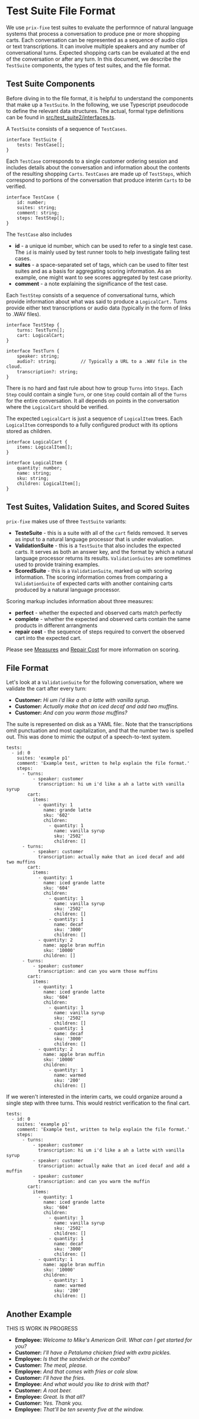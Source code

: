 # Test Suite File Format

We use `prix-fixe` test suites to evaluate the performnce of natural language systems that process a conversation to produce pne or more shopping carts. Each conversation can be represented as a sequence of audio clips or text transcriptions. It can involve multiple speakers and any number of conversational turns. Expected shopping carts can be evaluated at the end of the conversation or after any turn. In this document, we describe the `TestSuite` components, the types of test suites, and the file format.

## Test Suite Components

[//]: # (warning)
Before diving in to the file format, it is helpful to understand the components 
that make up
a `TestSuite`. In the following, we use Typescript pseudocode to define the relevant data structures. The actual, formal type definitions can be found in 
[src/test_suite2/interfaces.ts](https://github.com/MikeHopcroft/PrixFixe/blob/mhop/authoring/src/test_suite2/interfaces.ts).

A `TestSuite` consists of a sequence of `TestCases`.

~~~
interface TestSuite {
    tests: TestCase[];
}
~~~

Each `TestCase` corresponds to a single customer ordering session and includes details about the conversation and information about the contents of the resulting shopping `Carts`. `TestCases` are made up of `TestSteps`, which correspond to portions of the conversation that produce interim `Carts` to be verified.

~~~
interface TestCase {
    id: number;
    suites: string;
    comment: string;
    steps: TestStep[];
}
~~~

The `TestCase` also includes
* **id** - a unique id number, which can be used to refer to a single test case. The `id` is mainly used by test runner tools to help investigate failing test cases.
* **suites** - a space-separated set of tags, which can be used to filter test suites and as a basis for aggregating scoring information. As an example, one might want to see scores aggregated by test case priority.
* **comment** - a note explaining the significance of the test case.

Each `TestStep` consists of a sequence of conversational turns, which provide information about what was said to produce a `LogicalCart.` Turns provide either text transcriptions or audio data (typically in the form of links to .WAV files).

~~~
interface TestStep {
    turns: TestTurn[];
    cart: LogicalCart;
}

interface TestTurn {
    speaker: string;
    audio?: string;         // Typically a URL to a .WAV file in the cloud.
    transcription?: string;
}
~~~

There is no hard and fast rule about how to group `Turns` into `Steps`. Each `Step` could contain a single `Turn`, or one `Step` could contain all of the `Turns` for the entire conversation. It all depends on points in the conversation where the `LogicalCart` should be verified.

The expected `LogicalCart` is just a sequence of `LogicalItem` trees. Each `LogicalItem` corresponds to a fully configured product with its options stored as children.

~~~
interface LogicalCart {
    items: LogicalItem[];
}

interface LogicalItem {
    quantity: number;
    name: string;
    sku: string;
    children: LogicalItem[];
}
~~~

## Test Suites, Validation Suites, and Scored Suites

`prix-fixe` makes use of three `TestSuite` variants:
* **TesteSuite** - this is a suite with all of the `cart` fields removed. It serves as input to a natural language processor that is under evaluation.
* **ValidationSuite** - this is a `TestSuite` that also includes the expected carts. It serves as both an answer key, and the format by which a natural language processor returns its results. `ValidationSuites` are sometimes used to provide training examples.
* **ScoredSuite** - this is a `ValidationSuite`, marked up with scoring information. The scoring information comes from comparing a `ValidationSuite` of expected carts with another containing carts produced by a natural language processor.

Scoring markup includes information about three measures:
* **perfect** - whether the expected and observed carts match perfectly
* **complete** - whether the expected and observed carts contain the same products in different arrangments
* **repair cost** - the sequence of steps required to convert the observed cart into the expected cart.

Please see [Measures](measures.md) and [Repair Cost](repair_cost) for more information on scoring.

## File Format

Let's look at a `ValidationSuite` for the following conversation, where we validate the cart after every turn:
* **Customer:** _Hi um i'd like a ah a latte with vanilla syrup._
* **Customer:** _Actually make that an iced decaf and add two muffins._
* **Customer:** _And can you warm those muffins?_

The suite is represented on disk as a YAML file:. Note that the transcriptions omit punctuation and most capitalization, and that the number two is spelled out. This was done to mimic the output of a speech-to-text system.
~~~
tests:
  - id: 0
    suites: 'example p1'
    comment: 'Example test, written to help explain the file format.'
    steps:
      - turns:
          - speaker: customer
            transcription: hi um i'd like a ah a latte with vanilla syrup
        cart:
          items:
            - quantity: 1
              name: grande latte
              sku: '602'
              children:
                - quantity: 1
                  name: vanilla syrup
                  sku: '2502'
                  children: []
      - turns:
          - speaker: customer
            transcription: actually make that an iced decaf and add two muffins
        cart:
          items:
            - quantity: 1
              name: iced grande latte
              sku: '604'
              children:
                - quantity: 1
                  name: vanilla syrup
                  sku: '2502'
                  children: []
                - quantity: 1
                  name: decaf
                  sku: '3000'
                  children: []
            - quantity: 2
              name: apple bran muffin
              sku: '10000'
              children: []
      - turns:
          - speaker: customer
            transcription: and can you warm those muffins
        cart:
          items:
            - quantity: 1
              name: iced grande latte
              sku: '604'
              children:
                - quantity: 1
                  name: vanilla syrup
                  sku: '2502'
                  children: []
                - quantity: 1
                  name: decaf
                  sku: '3000'
                  children: []
            - quantity: 2
              name: apple bran muffin
              sku: '10000'
              children:
                - quantity: 1
                  name: warmed
                  sku: '200'
                  children: []
~~~

If we weren't interested in the interim carts, we could organize around a single step with three turns. This would restrict verification to the final cart.
~~~
tests:
  - id: 0
    suites: 'example p1'
    comment: 'Example test, written to help explain the file format.'
    steps:
      - turns:
          - speaker: customer
            transcription: hi um i'd like a ah a latte with vanilla syrup
          - speaker: customer
            transcription: actually make that an iced decaf and add a muffin
          - speaker: customer
            transcription: and can you warm the muffin
        cart:
          items:
            - quantity: 1
              name: iced grande latte
              sku: '604'
              children:
                - quantity: 1
                  name: vanilla syrup
                  sku: '2502'
                  children: []
                - quantity: 1
                  name: decaf
                  sku: '3000'
                  children: []
            - quantity: 1
              name: apple bran muffin
              sku: '10000'
              children:
                - quantity: 1
                  name: warmed
                  sku: '200'
                  children: []
~~~


## Another Example

THIS IS WORK IN PROGRESS

* **Employee:** _Welcome to Mike's American Grill. What can I get started for you?_
* **Customer:** _I'll have a Petaluma chicken fried with extra pickles._
* **Employee:** _Is that the sandwich or the comba?_
* **Customer:** _The meal, please._
* **Employee:** _And that comes with fries or cole slow._
* **Customer:** _I'll have the fries._
* **Employee:** _And what would you like to drink with that?_
* **Customer:** _A root beer._
* **Employee:** _Great. Is that all?_
* **Customer:** _Yes. Thank you._
* **Employee:** _That'll be ten seventy five at the window._
 
